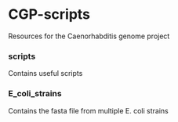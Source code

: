 # CGP-scripts

Resources for the Caenorhabditis genome project

### scripts
Contains useful scripts

### E_coli_strains
Contains the fasta file from multiple E. coli strains
